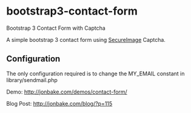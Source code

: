 bootstrap3-contact-form
=======================

Bootstrap 3 Contact Form with Captcha

A simple bootstrap 3 contact form using [SecureImage](https://github.com/dapphp/securimage) Captcha.

## Configuration
The only configuration required is to change the MY_EMAIL constant in library/sendmail.php

Demo: http://jonbake.com/demos/contact-form/

Blog Post: http://jonbake.com/blog/?p=115
